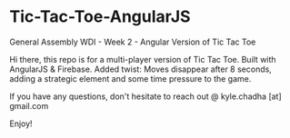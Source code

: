 Tic-Tac-Toe-AngularJS
=====================

General Assembly WDI - Week 2 - Angular Version of Tic Tac Toe

Hi there, this repo is for a multi-player version of Tic Tac Toe. Built with AngularJS & Firebase. Added twist: Moves disappear after 8 seconds, adding a strategic element and some time pressure to the game.

If you have any questions, don't hesitate to reach out @ kyle.chadha [at] gmail.com

Enjoy!
